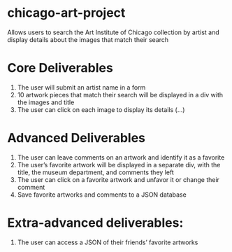 # chicago-art-project
Allows users to search the Art Institute of Chicago collection by artist and display details about the images that match their search

# Core Deliverables
1) The user will submit an artist name in a form
2) 10 artwork pieces that match their search will be displayed in a div with the images and title
3) The user can click on each image to display its details (...)

# Advanced Deliverables
1) The user can leave comments on an artwork and identify it as a favorite
2) The user’s favorite artwork will be displayed in a separate div, with the title, the museum department, and comments they left
3) The user can click on a favorite artwork and unfavor it or change their comment
4) Save favorite artworks and comments to a JSON database

# Extra-advanced deliverables:
1) The user can access a JSON of their friends’ favorite artworks
